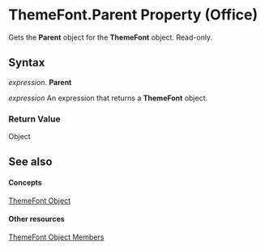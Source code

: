 
# ThemeFont.Parent Property (Office)

Gets the  **Parent** object for the **ThemeFont** object. Read-only.


## Syntax

 _expression_. **Parent**

 _expression_ An expression that returns a **ThemeFont** object.


### Return Value

Object


## See also


#### Concepts


[ThemeFont Object](1a9f1365-c392-3d04-74db-333ac111114a.md)
#### Other resources


[ThemeFont Object Members](29f19d99-b33b-4f31-0a37-7665d7ef828b.md)
